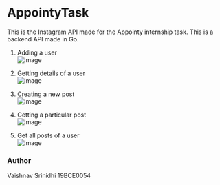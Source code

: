 # AppointyTask
This is the Instagram API made for the Appointy internship task. This is a backend API made in Go.

1. Adding a user  
![image](https://user-images.githubusercontent.com/53509994/136670568-decc3608-67f0-4d38-8da0-f9367f8ff383.png)

2. Getting details of a user  
![image](https://user-images.githubusercontent.com/53509994/136670594-7b6e3e44-9375-4893-bc63-d22be0ece084.png)

3. Creating a new post  
![image](https://user-images.githubusercontent.com/53509994/136670741-72eb783c-a656-4dc8-ab22-dbb7bf774c24.png)

4. Getting a particular post  
![image](https://user-images.githubusercontent.com/53509994/136670759-8400662e-0c8a-4024-8b53-62e3dc3ccc88.png)

5. Get all posts of a user  
![image](https://user-images.githubusercontent.com/53509994/136670604-2a333883-0812-40c4-a03f-2f10684de6d0.png)

### Author
Vaishnav Srinidhi
19BCE0054
